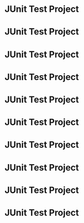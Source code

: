 # JUnit Test Project
# JUnit Test Project
# JUnit Test Project
# JUnit Test Project
# JUnit Test Project
# JUnit Test Project
# JUnit Test Project
# JUnit Test Project
# JUnit Test Project
# JUnit Test Project
